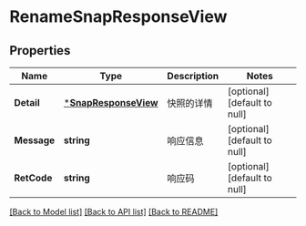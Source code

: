 # RenameSnapResponseView

## Properties
Name | Type | Description | Notes
------------ | ------------- | ------------- | -------------
**Detail** | [***SnapResponseView**](SnapResponseView.md) | 快照的详情 | [optional] [default to null]
**Message** | **string** | 响应信息 | [optional] [default to null]
**RetCode** | **string** | 响应码 | [optional] [default to null]

[[Back to Model list]](../README.md#documentation-for-models) [[Back to API list]](../README.md#documentation-for-api-endpoints) [[Back to README]](../README.md)


